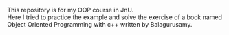 This repository is for my OOP course in JnU.<br>
Here I tried to practice the example and solve the exercise of a book named Object Oriented Programming with c++ written by Balagurusamy.
